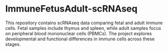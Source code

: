 # ImmuneFetusAdult-scRNAseq
This repository contains scRNAseq data comparing fetal and adult immune cells. Fetal samples include thymus and spleen, while adult samples focus on peripheral blood mononuclear cells (PBMCs). The project explores developmental and functional differences in immune cells across these stages.

